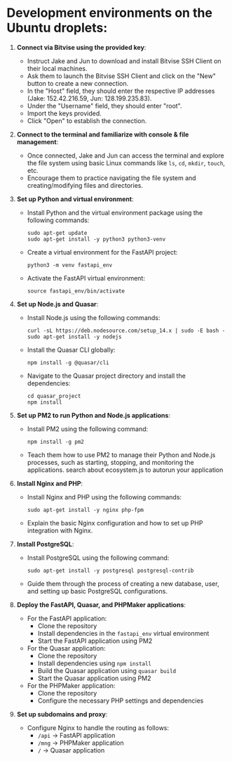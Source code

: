 # Development environments on the Ubuntu droplets:

1. **Connect via Bitvise using the provided key**:

   - Instruct Jake and Jun to download and install Bitvise SSH Client on their local machines.
   - Ask them to launch the Bitvise SSH Client and click on the "New" button to create a new connection.
   - In the "Host" field, they should enter the respective IP addresses (Jake: 152.42.216.59, Jun: 128.199.235.83).
   - Under the "Username" field, they should enter "root".
   - Import the keys provided.
   - Click "Open" to establish the connection.

2. **Connect to the terminal and familiarize with console & file management**:

   - Once connected, Jake and Jun can access the terminal and explore the file system using basic Linux commands like `ls`, `cd`, `mkdir`, `touch`, etc.
   - Encourage them to practice navigating the file system and creating/modifying files and directories.

3. **Set up Python and virtual environment**:

   - Install Python and the virtual environment package using the following commands:
     ```
     sudo apt-get update
     sudo apt-get install -y python3 python3-venv
     ```
   - Create a virtual environment for the FastAPI project:
     ```
     python3 -m venv fastapi_env
     ```
   - Activate the FastAPI virtual environment:
     ```
     source fastapi_env/bin/activate
     ```

4. **Set up Node.js and Quasar**:

   - Install Node.js using the following commands:
     ```
     curl -sL https://deb.nodesource.com/setup_14.x | sudo -E bash -
     sudo apt-get install -y nodejs
     ```
   - Install the Quasar CLI globally:
     ```
     npm install -g @quasar/cli
     ```
   - Navigate to the Quasar project directory and install the dependencies:
     ```
     cd quasar_project
     npm install
     ```

5. **Set up PM2 to run Python and Node.js applications**:

   - Install PM2 using the following command:
     ```
     npm install -g pm2
     ```
   - Teach them how to use PM2 to manage their Python and Node.js processes, such as starting, stopping, and monitoring the applications. search about ecosystem.js to autorun your application

6. **Install Nginx and PHP**:

   - Install Nginx and PHP using the following commands:
     ```
     sudo apt-get install -y nginx php-fpm
     ```
   - Explain the basic Nginx configuration and how to set up PHP integration with Nginx.

7. **Install PostgreSQL**:

   - Install PostgreSQL using the following command:
     ```
     sudo apt-get install -y postgresql postgresql-contrib
     ```
   - Guide them through the process of creating a new database, user, and setting up basic PostgreSQL configurations.

8. **Deploy the FastAPI, Quasar, and PHPMaker applications**:

   - For the FastAPI application:
     - Clone the repository
     - Install dependencies in the `fastapi_env` virtual environment
     - Start the FastAPI application using PM2
   - For the Quasar application:
     - Clone the repository
     - Install dependencies using `npm install`
     - Build the Quasar application using `quasar build`
     - Start the Quasar application using PM2
   - For the PHPMaker application:
     - Clone the repository
     - Configure the necessary PHP settings and dependencies

9. **Set up subdomains and proxy**:
   - Configure Nginx to handle the routing as follows:
     - `/api` -> FastAPI application
     - `/mng` -> PHPMaker application
     - `/` -> Quasar application
